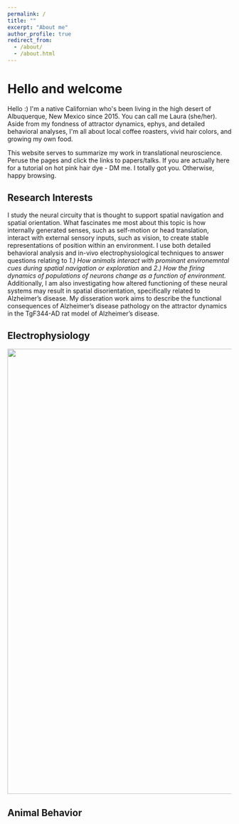 ```yaml
---
permalink: /
title: ""
excerpt: "About me"
author_profile: true
redirect_from: 
  - /about/
  - /about.html
---
```


Hello and welcome
======
Hello :) I'm a native Californian who's been living in the high desert of Albuquerque, New Mexico since 2015. You can call me Laura (she/her). Aside from my fondness of attractor dynamics, ephys, and detailed behavioral analyses, I'm all about local coffee roasters, vivid hair colors, and growing my own food. 

This website serves to summarize my work in translational neuroscience. Peruse the pages and click the links to papers/talks. If you are actually here for a tutorial on hot pink hair dye - DM me. I totally got you. Otherwise, happy browsing.   

Research Interests
------

I study the neural circuity that is thought to support spatial navigation and spatial orientation. What fascinates me most about this topic is how internally generated senses, such as self-motion or head translation, interact with external sensory inputs, such as vision, to create stable representations of position within an environment. I use both detailed behavioral analysis and in-vivo electrophysiological techniques to answer questions relating to *1.) How animals interact with prominant environemntal cues during spatial navigation or exploration* and *2.) How the firing dynamics of populations of neurons change as a function of environment.* Additionally, I am also investigating how altered functioning of these neural systems may result in spatial disorientation, specifically related to Alzheimer’s disease. My disseration work aims to describe the functional consequences of Alzheimer’s disease pathology on the attractor dynamics in the TgF344-AD rat model of Alzheimer’s disease.

Electrophysiology
------
<img src="https://github.com/lolaBerkowitz/lolaBerkowitz.github.io/blob/master/images/Visual_HD.png" width="1000px"> 

Animal Behavior 
------



